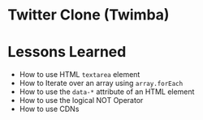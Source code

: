 # Twitter Clone (Twimba)

# Lessons Learned
- How to use HTML `textarea`  element
- How to Iterate over an array using `array.forEach`
- How to use the `data-*` attribute of an HTML element
- How to use the logical NOT Operator
- How to use CDNs
